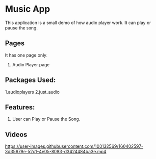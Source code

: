 # Music App

This application is a small demo of how audio player work. It can play or pause the song.

## Pages

It has one page only:
   1. Audio Player page
  
## Packages Used:
  
  1.audioplayers
  2.just_audio
  
## Features:

  1. User can Play or Pause the Song.
 
## Videos

https://user-images.githubusercontent.com/100132569/160402597-3d35979e-52c1-4e05-8083-d3424484ba3e.mp4




